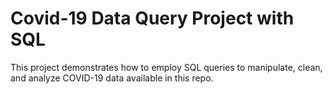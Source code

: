 # Covid-19 Data Query Project with SQL 

This project demonstrates how to employ SQL queries to manipulate, clean, and analyze COVID-19 data available in this repo.

